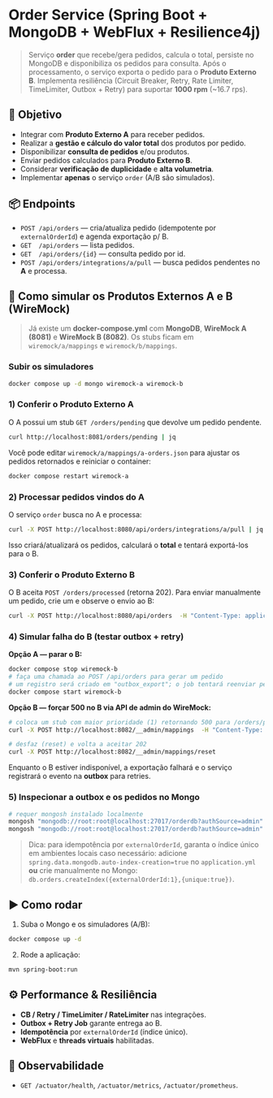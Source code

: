 
# Order Service (Spring Boot + MongoDB + WebFlux + Resilience4j)

> Serviço **order** que recebe/gera pedidos, calcula o total, persiste no MongoDB e disponibiliza os pedidos para consulta. Após o processamento, o serviço exporta o pedido para o **Produto Externo B**. Implementa resiliência (Circuit Breaker, Retry, Rate Limiter, TimeLimiter, Outbox + Retry) para suportar **1000 rpm** (~16.7 rps).

## 🧭 Objetivo
- Integrar com **Produto Externo A** para receber pedidos.
- Realizar a **gestão e cálculo do valor total** dos produtos por pedido.
- Disponibilizar **consulta de pedidos** e/ou produtos.
- Enviar pedidos calculados para **Produto Externo B**.
- Considerar **verificação de duplicidade** e **alta volumetria**.
- Implementar **apenas** o serviço `order` (A/B são simulados).


## 📦 Endpoints
- `POST /api/orders` — cria/atualiza pedido (idempotente por `externalOrderId`) e agenda exportação p/ B.
- `GET  /api/orders` — lista pedidos.
- `GET  /api/orders/{id}` — consulta pedido por id.
- `POST /api/orders/integrations/a/pull` — busca pedidos pendentes no **A** e processa.

## 🔌 Como simular os Produtos Externos A e B (WireMock)

> Já existe um **docker-compose.yml** com **MongoDB**, **WireMock A (8081)** e **WireMock B (8082)**. Os stubs ficam em `wiremock/a/mappings` e `wiremock/b/mappings`.

### Subir os simuladores
```bash
docker compose up -d mongo wiremock-a wiremock-b
```

### 1) Conferir o **Produto Externo A**
O A possui um stub `GET /orders/pending` que devolve um pedido pendente.
```bash
curl http://localhost:8081/orders/pending | jq
```
Você pode editar `wiremock/a/mappings/a-orders.json` para ajustar os pedidos retornados e reiniciar o container:
```bash
docker compose restart wiremock-a
```

### 2) Processar pedidos vindos do A
O serviço `order` busca no A e processa:
```bash
curl -X POST http://localhost:8080/api/orders/integrations/a/pull | jq
```
Isso criará/atualizará os pedidos, calculará o **total** e tentará exportá-los para o B.

### 3) Conferir o **Produto Externo B**
O B aceita `POST /orders/processed` (retorna 202).
Para enviar manualmente um pedido, crie um e observe o envio ao B:
```bash
curl -X POST http://localhost:8080/api/orders  -H "Content-Type: application/json"  -d '{"externalOrderId":"A-999","customerId":"C-1","items":[{"productId":"P1","name":"X","price":10,"quantity":1}]}' | jq
```

### 4) Simular **falha do B** (testar outbox + retry)
**Opção A — parar o B:**
```bash
docker compose stop wiremock-b
# faça uma chamada ao POST /api/orders para gerar um pedido
# um registro será criado em "outbox_export"; o job tentará reenviar periodicamente
docker compose start wiremock-b
```

**Opção B — forçar 500 no B via API de admin do WireMock:**
```bash
# coloca um stub com maior prioridade (1) retornando 500 para /orders/processed
curl -X POST http://localhost:8082/__admin/mappings  -H "Content-Type: application/json"  -d '{ "priority": 1, "request": { "method": "POST", "url": "/orders/processed" }, "response": { "status": 500 } }'

# desfaz (reset) e volta a aceitar 202
curl -X POST http://localhost:8082/__admin/mappings/reset
```
Enquanto o B estiver indisponível, a exportação falhará e o serviço registrará o evento na **outbox** para retries.

### 5) Inspecionar a **outbox** e os pedidos no Mongo
```bash
# requer mongosh instalado localmente
mongosh "mongodb://root:root@localhost:27017/orderdb?authSource=admin" --eval 'db.outbox_export.find().pretty()'
mongosh "mongodb://root:root@localhost:27017/orderdb?authSource=admin" --eval 'db.orders.find().pretty()'
```

> Dica: para idempotência por `externalOrderId`, garanta o índice único em ambientes locais caso necessário:
> adicione `spring.data.mongodb.auto-index-creation=true` no `application.yml` **ou** crie manualmente no Mongo:
> `db.orders.createIndex({externalOrderId:1},{unique:true})`.

## ▶️ Como rodar
1) Suba o Mongo e os simuladores (A/B):
```bash
docker compose up -d
```

2) Rode a aplicação:
```bash
mvn spring-boot:run
```

## ⚙️ Performance & Resiliência
- **CB / Retry / TimeLimiter / RateLimiter** nas integrações.
- **Outbox + Retry Job** garante entrega ao B.
- **Idempotência** por `externalOrderId` (índice único).
- **WebFlux** e **threads virtuais** habilitadas.

## 🧪 Observabilidade
- `GET /actuator/health`, `/actuator/metrics`, `/actuator/prometheus`.

